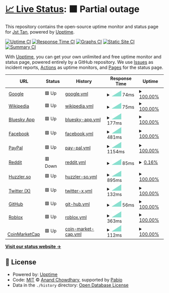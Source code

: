 # [📈 Live Status](https://Jst-Tan.github.io/WWW-Uptime-Tracker): <!--live status--> **🟧 Partial outage**

This repository contains the open-source uptime monitor and status page for [Jst Tan](jst-tan.com), powered by [Upptime](https://github.com/upptime/upptime).

[![Uptime CI](https://github.com/Jst-Tan/WWW-Uptime-Tracker/workflows/Uptime%20CI/badge.svg)](https://github.com/Jst-Tan/WWW-Uptime-Tracker/actions?query=workflow%3A%22Uptime+CI%22)
[![Response Time CI](https://github.com/Jst-Tan/WWW-Uptime-Tracker/workflows/Response%20Time%20CI/badge.svg)](https://github.com/Jst-Tan/WWW-Uptime-Tracker/actions?query=workflow%3A%22Response+Time+CI%22)
[![Graphs CI](https://github.com/Jst-Tan/WWW-Uptime-Tracker/workflows/Graphs%20CI/badge.svg)](https://github.com/Jst-Tan/WWW-Uptime-Tracker/actions?query=workflow%3A%22Graphs+CI%22)
[![Static Site CI](https://github.com/Jst-Tan/WWW-Uptime-Tracker/workflows/Static%20Site%20CI/badge.svg)](https://github.com/Jst-Tan/WWW-Uptime-Tracker/actions?query=workflow%3A%22Static+Site+CI%22)
[![Summary CI](https://github.com/Jst-Tan/WWW-Uptime-Tracker/workflows/Summary%20CI/badge.svg)](https://github.com/Jst-Tan/WWW-Uptime-Tracker/actions?query=workflow%3A%22Summary+CI%22)

With [Upptime](https://upptime.js.org), you can get your own unlimited and free uptime monitor and status page, powered entirely by a GitHub repository. We use [Issues](https://github.com/Jst-Tan/WWW-Uptime-Tracker/issues) as incident reports, [Actions](https://github.com/Jst-Tan/WWW-Uptime-Tracker/actions) as uptime monitors, and [Pages](https://Jst-Tan.github.io/WWW-Uptime-Tracker) for the status page.

<!--start: status pages-->
<!-- This summary is generated by Upptime (https://github.com/upptime/upptime) -->
<!-- Do not edit this manually, your changes will be overwritten -->
<!-- prettier-ignore -->
| URL | Status | History | Response Time | Uptime |
| --- | ------ | ------- | ------------- | ------ |
| <img alt="" src="https://icons.duckduckgo.com/ip3/www.google.com.ico" height="13"> [Google](https://www.google.com) | 🟩 Up | [google.yml](https://github.com/Jst-Tan/WWW-Uptime-Tracker/commits/HEAD/history/google.yml) | <details><summary><img alt="Response time graph" src="./graphs/google/response-time-week.png" height="20"> 74ms</summary><br><a href="https://Jst-Tan.github.io/WWW-Uptime-Tracker/history/google"><img alt="Response time 74" src="https://img.shields.io/endpoint?url=https%3A%2F%2Fraw.githubusercontent.com%2FJst-Tan%2FWWW-Uptime-Tracker%2FHEAD%2Fapi%2Fgoogle%2Fresponse-time.json"></a><br><a href="https://Jst-Tan.github.io/WWW-Uptime-Tracker/history/google"><img alt="24-hour response time 74" src="https://img.shields.io/endpoint?url=https%3A%2F%2Fraw.githubusercontent.com%2FJst-Tan%2FWWW-Uptime-Tracker%2FHEAD%2Fapi%2Fgoogle%2Fresponse-time-day.json"></a><br><a href="https://Jst-Tan.github.io/WWW-Uptime-Tracker/history/google"><img alt="7-day response time 74" src="https://img.shields.io/endpoint?url=https%3A%2F%2Fraw.githubusercontent.com%2FJst-Tan%2FWWW-Uptime-Tracker%2FHEAD%2Fapi%2Fgoogle%2Fresponse-time-week.json"></a><br><a href="https://Jst-Tan.github.io/WWW-Uptime-Tracker/history/google"><img alt="30-day response time 74" src="https://img.shields.io/endpoint?url=https%3A%2F%2Fraw.githubusercontent.com%2FJst-Tan%2FWWW-Uptime-Tracker%2FHEAD%2Fapi%2Fgoogle%2Fresponse-time-month.json"></a><br><a href="https://Jst-Tan.github.io/WWW-Uptime-Tracker/history/google"><img alt="1-year response time 74" src="https://img.shields.io/endpoint?url=https%3A%2F%2Fraw.githubusercontent.com%2FJst-Tan%2FWWW-Uptime-Tracker%2FHEAD%2Fapi%2Fgoogle%2Fresponse-time-year.json"></a></details> | <details><summary><a href="https://Jst-Tan.github.io/WWW-Uptime-Tracker/history/google">100.00%</a></summary><a href="https://Jst-Tan.github.io/WWW-Uptime-Tracker/history/google"><img alt="All-time uptime 100.00%" src="https://img.shields.io/endpoint?url=https%3A%2F%2Fraw.githubusercontent.com%2FJst-Tan%2FWWW-Uptime-Tracker%2FHEAD%2Fapi%2Fgoogle%2Fuptime.json"></a><br><a href="https://Jst-Tan.github.io/WWW-Uptime-Tracker/history/google"><img alt="24-hour uptime 100.00%" src="https://img.shields.io/endpoint?url=https%3A%2F%2Fraw.githubusercontent.com%2FJst-Tan%2FWWW-Uptime-Tracker%2FHEAD%2Fapi%2Fgoogle%2Fuptime-day.json"></a><br><a href="https://Jst-Tan.github.io/WWW-Uptime-Tracker/history/google"><img alt="7-day uptime 100.00%" src="https://img.shields.io/endpoint?url=https%3A%2F%2Fraw.githubusercontent.com%2FJst-Tan%2FWWW-Uptime-Tracker%2FHEAD%2Fapi%2Fgoogle%2Fuptime-week.json"></a><br><a href="https://Jst-Tan.github.io/WWW-Uptime-Tracker/history/google"><img alt="30-day uptime 100.00%" src="https://img.shields.io/endpoint?url=https%3A%2F%2Fraw.githubusercontent.com%2FJst-Tan%2FWWW-Uptime-Tracker%2FHEAD%2Fapi%2Fgoogle%2Fuptime-month.json"></a><br><a href="https://Jst-Tan.github.io/WWW-Uptime-Tracker/history/google"><img alt="1-year uptime 100.00%" src="https://img.shields.io/endpoint?url=https%3A%2F%2Fraw.githubusercontent.com%2FJst-Tan%2FWWW-Uptime-Tracker%2FHEAD%2Fapi%2Fgoogle%2Fuptime-year.json"></a></details>
| <img alt="" src="https://icons.duckduckgo.com/ip3/en.wikipedia.org.ico" height="13"> [Wikipedia](https://en.wikipedia.org) | 🟩 Up | [wikipedia.yml](https://github.com/Jst-Tan/WWW-Uptime-Tracker/commits/HEAD/history/wikipedia.yml) | <details><summary><img alt="Response time graph" src="./graphs/wikipedia/response-time-week.png" height="20"> 75ms</summary><br><a href="https://Jst-Tan.github.io/WWW-Uptime-Tracker/history/wikipedia"><img alt="Response time 75" src="https://img.shields.io/endpoint?url=https%3A%2F%2Fraw.githubusercontent.com%2FJst-Tan%2FWWW-Uptime-Tracker%2FHEAD%2Fapi%2Fwikipedia%2Fresponse-time.json"></a><br><a href="https://Jst-Tan.github.io/WWW-Uptime-Tracker/history/wikipedia"><img alt="24-hour response time 75" src="https://img.shields.io/endpoint?url=https%3A%2F%2Fraw.githubusercontent.com%2FJst-Tan%2FWWW-Uptime-Tracker%2FHEAD%2Fapi%2Fwikipedia%2Fresponse-time-day.json"></a><br><a href="https://Jst-Tan.github.io/WWW-Uptime-Tracker/history/wikipedia"><img alt="7-day response time 75" src="https://img.shields.io/endpoint?url=https%3A%2F%2Fraw.githubusercontent.com%2FJst-Tan%2FWWW-Uptime-Tracker%2FHEAD%2Fapi%2Fwikipedia%2Fresponse-time-week.json"></a><br><a href="https://Jst-Tan.github.io/WWW-Uptime-Tracker/history/wikipedia"><img alt="30-day response time 75" src="https://img.shields.io/endpoint?url=https%3A%2F%2Fraw.githubusercontent.com%2FJst-Tan%2FWWW-Uptime-Tracker%2FHEAD%2Fapi%2Fwikipedia%2Fresponse-time-month.json"></a><br><a href="https://Jst-Tan.github.io/WWW-Uptime-Tracker/history/wikipedia"><img alt="1-year response time 75" src="https://img.shields.io/endpoint?url=https%3A%2F%2Fraw.githubusercontent.com%2FJst-Tan%2FWWW-Uptime-Tracker%2FHEAD%2Fapi%2Fwikipedia%2Fresponse-time-year.json"></a></details> | <details><summary><a href="https://Jst-Tan.github.io/WWW-Uptime-Tracker/history/wikipedia">100.00%</a></summary><a href="https://Jst-Tan.github.io/WWW-Uptime-Tracker/history/wikipedia"><img alt="All-time uptime 100.00%" src="https://img.shields.io/endpoint?url=https%3A%2F%2Fraw.githubusercontent.com%2FJst-Tan%2FWWW-Uptime-Tracker%2FHEAD%2Fapi%2Fwikipedia%2Fuptime.json"></a><br><a href="https://Jst-Tan.github.io/WWW-Uptime-Tracker/history/wikipedia"><img alt="24-hour uptime 100.00%" src="https://img.shields.io/endpoint?url=https%3A%2F%2Fraw.githubusercontent.com%2FJst-Tan%2FWWW-Uptime-Tracker%2FHEAD%2Fapi%2Fwikipedia%2Fuptime-day.json"></a><br><a href="https://Jst-Tan.github.io/WWW-Uptime-Tracker/history/wikipedia"><img alt="7-day uptime 100.00%" src="https://img.shields.io/endpoint?url=https%3A%2F%2Fraw.githubusercontent.com%2FJst-Tan%2FWWW-Uptime-Tracker%2FHEAD%2Fapi%2Fwikipedia%2Fuptime-week.json"></a><br><a href="https://Jst-Tan.github.io/WWW-Uptime-Tracker/history/wikipedia"><img alt="30-day uptime 100.00%" src="https://img.shields.io/endpoint?url=https%3A%2F%2Fraw.githubusercontent.com%2FJst-Tan%2FWWW-Uptime-Tracker%2FHEAD%2Fapi%2Fwikipedia%2Fuptime-month.json"></a><br><a href="https://Jst-Tan.github.io/WWW-Uptime-Tracker/history/wikipedia"><img alt="1-year uptime 100.00%" src="https://img.shields.io/endpoint?url=https%3A%2F%2Fraw.githubusercontent.com%2FJst-Tan%2FWWW-Uptime-Tracker%2FHEAD%2Fapi%2Fwikipedia%2Fuptime-year.json"></a></details>
| <img alt="" src="https://icons.duckduckgo.com/ip3/bsky.app.ico" height="13"> [Bluesky App](https://bsky.app/) | 🟩 Up | [bluesky-app.yml](https://github.com/Jst-Tan/WWW-Uptime-Tracker/commits/HEAD/history/bluesky-app.yml) | <details><summary><img alt="Response time graph" src="./graphs/bluesky-app/response-time-week.png" height="20"> 177ms</summary><br><a href="https://Jst-Tan.github.io/WWW-Uptime-Tracker/history/bluesky-app"><img alt="Response time 177" src="https://img.shields.io/endpoint?url=https%3A%2F%2Fraw.githubusercontent.com%2FJst-Tan%2FWWW-Uptime-Tracker%2FHEAD%2Fapi%2Fbluesky-app%2Fresponse-time.json"></a><br><a href="https://Jst-Tan.github.io/WWW-Uptime-Tracker/history/bluesky-app"><img alt="24-hour response time 177" src="https://img.shields.io/endpoint?url=https%3A%2F%2Fraw.githubusercontent.com%2FJst-Tan%2FWWW-Uptime-Tracker%2FHEAD%2Fapi%2Fbluesky-app%2Fresponse-time-day.json"></a><br><a href="https://Jst-Tan.github.io/WWW-Uptime-Tracker/history/bluesky-app"><img alt="7-day response time 177" src="https://img.shields.io/endpoint?url=https%3A%2F%2Fraw.githubusercontent.com%2FJst-Tan%2FWWW-Uptime-Tracker%2FHEAD%2Fapi%2Fbluesky-app%2Fresponse-time-week.json"></a><br><a href="https://Jst-Tan.github.io/WWW-Uptime-Tracker/history/bluesky-app"><img alt="30-day response time 177" src="https://img.shields.io/endpoint?url=https%3A%2F%2Fraw.githubusercontent.com%2FJst-Tan%2FWWW-Uptime-Tracker%2FHEAD%2Fapi%2Fbluesky-app%2Fresponse-time-month.json"></a><br><a href="https://Jst-Tan.github.io/WWW-Uptime-Tracker/history/bluesky-app"><img alt="1-year response time 177" src="https://img.shields.io/endpoint?url=https%3A%2F%2Fraw.githubusercontent.com%2FJst-Tan%2FWWW-Uptime-Tracker%2FHEAD%2Fapi%2Fbluesky-app%2Fresponse-time-year.json"></a></details> | <details><summary><a href="https://Jst-Tan.github.io/WWW-Uptime-Tracker/history/bluesky-app">100.00%</a></summary><a href="https://Jst-Tan.github.io/WWW-Uptime-Tracker/history/bluesky-app"><img alt="All-time uptime 100.00%" src="https://img.shields.io/endpoint?url=https%3A%2F%2Fraw.githubusercontent.com%2FJst-Tan%2FWWW-Uptime-Tracker%2FHEAD%2Fapi%2Fbluesky-app%2Fuptime.json"></a><br><a href="https://Jst-Tan.github.io/WWW-Uptime-Tracker/history/bluesky-app"><img alt="24-hour uptime 100.00%" src="https://img.shields.io/endpoint?url=https%3A%2F%2Fraw.githubusercontent.com%2FJst-Tan%2FWWW-Uptime-Tracker%2FHEAD%2Fapi%2Fbluesky-app%2Fuptime-day.json"></a><br><a href="https://Jst-Tan.github.io/WWW-Uptime-Tracker/history/bluesky-app"><img alt="7-day uptime 100.00%" src="https://img.shields.io/endpoint?url=https%3A%2F%2Fraw.githubusercontent.com%2FJst-Tan%2FWWW-Uptime-Tracker%2FHEAD%2Fapi%2Fbluesky-app%2Fuptime-week.json"></a><br><a href="https://Jst-Tan.github.io/WWW-Uptime-Tracker/history/bluesky-app"><img alt="30-day uptime 100.00%" src="https://img.shields.io/endpoint?url=https%3A%2F%2Fraw.githubusercontent.com%2FJst-Tan%2FWWW-Uptime-Tracker%2FHEAD%2Fapi%2Fbluesky-app%2Fuptime-month.json"></a><br><a href="https://Jst-Tan.github.io/WWW-Uptime-Tracker/history/bluesky-app"><img alt="1-year uptime 100.00%" src="https://img.shields.io/endpoint?url=https%3A%2F%2Fraw.githubusercontent.com%2FJst-Tan%2FWWW-Uptime-Tracker%2FHEAD%2Fapi%2Fbluesky-app%2Fuptime-year.json"></a></details>
| <img alt="" src="https://icons.duckduckgo.com/ip3/facebook.com.ico" height="13"> [Facebook](https://facebook.com) | 🟩 Up | [facebook.yml](https://github.com/Jst-Tan/WWW-Uptime-Tracker/commits/HEAD/history/facebook.yml) | <details><summary><img alt="Response time graph" src="./graphs/facebook/response-time-week.png" height="20"> 481ms</summary><br><a href="https://Jst-Tan.github.io/WWW-Uptime-Tracker/history/facebook"><img alt="Response time 481" src="https://img.shields.io/endpoint?url=https%3A%2F%2Fraw.githubusercontent.com%2FJst-Tan%2FWWW-Uptime-Tracker%2FHEAD%2Fapi%2Ffacebook%2Fresponse-time.json"></a><br><a href="https://Jst-Tan.github.io/WWW-Uptime-Tracker/history/facebook"><img alt="24-hour response time 481" src="https://img.shields.io/endpoint?url=https%3A%2F%2Fraw.githubusercontent.com%2FJst-Tan%2FWWW-Uptime-Tracker%2FHEAD%2Fapi%2Ffacebook%2Fresponse-time-day.json"></a><br><a href="https://Jst-Tan.github.io/WWW-Uptime-Tracker/history/facebook"><img alt="7-day response time 481" src="https://img.shields.io/endpoint?url=https%3A%2F%2Fraw.githubusercontent.com%2FJst-Tan%2FWWW-Uptime-Tracker%2FHEAD%2Fapi%2Ffacebook%2Fresponse-time-week.json"></a><br><a href="https://Jst-Tan.github.io/WWW-Uptime-Tracker/history/facebook"><img alt="30-day response time 481" src="https://img.shields.io/endpoint?url=https%3A%2F%2Fraw.githubusercontent.com%2FJst-Tan%2FWWW-Uptime-Tracker%2FHEAD%2Fapi%2Ffacebook%2Fresponse-time-month.json"></a><br><a href="https://Jst-Tan.github.io/WWW-Uptime-Tracker/history/facebook"><img alt="1-year response time 481" src="https://img.shields.io/endpoint?url=https%3A%2F%2Fraw.githubusercontent.com%2FJst-Tan%2FWWW-Uptime-Tracker%2FHEAD%2Fapi%2Ffacebook%2Fresponse-time-year.json"></a></details> | <details><summary><a href="https://Jst-Tan.github.io/WWW-Uptime-Tracker/history/facebook">100.00%</a></summary><a href="https://Jst-Tan.github.io/WWW-Uptime-Tracker/history/facebook"><img alt="All-time uptime 100.00%" src="https://img.shields.io/endpoint?url=https%3A%2F%2Fraw.githubusercontent.com%2FJst-Tan%2FWWW-Uptime-Tracker%2FHEAD%2Fapi%2Ffacebook%2Fuptime.json"></a><br><a href="https://Jst-Tan.github.io/WWW-Uptime-Tracker/history/facebook"><img alt="24-hour uptime 100.00%" src="https://img.shields.io/endpoint?url=https%3A%2F%2Fraw.githubusercontent.com%2FJst-Tan%2FWWW-Uptime-Tracker%2FHEAD%2Fapi%2Ffacebook%2Fuptime-day.json"></a><br><a href="https://Jst-Tan.github.io/WWW-Uptime-Tracker/history/facebook"><img alt="7-day uptime 100.00%" src="https://img.shields.io/endpoint?url=https%3A%2F%2Fraw.githubusercontent.com%2FJst-Tan%2FWWW-Uptime-Tracker%2FHEAD%2Fapi%2Ffacebook%2Fuptime-week.json"></a><br><a href="https://Jst-Tan.github.io/WWW-Uptime-Tracker/history/facebook"><img alt="30-day uptime 100.00%" src="https://img.shields.io/endpoint?url=https%3A%2F%2Fraw.githubusercontent.com%2FJst-Tan%2FWWW-Uptime-Tracker%2FHEAD%2Fapi%2Ffacebook%2Fuptime-month.json"></a><br><a href="https://Jst-Tan.github.io/WWW-Uptime-Tracker/history/facebook"><img alt="1-year uptime 100.00%" src="https://img.shields.io/endpoint?url=https%3A%2F%2Fraw.githubusercontent.com%2FJst-Tan%2FWWW-Uptime-Tracker%2FHEAD%2Fapi%2Ffacebook%2Fuptime-year.json"></a></details>
| <img alt="" src="https://icons.duckduckgo.com/ip3/www.paypal.com.ico" height="13"> [PayPal](https://www.paypal.com) | 🟩 Up | [pay-pal.yml](https://github.com/Jst-Tan/WWW-Uptime-Tracker/commits/HEAD/history/pay-pal.yml) | <details><summary><img alt="Response time graph" src="./graphs/pay-pal/response-time-week.png" height="20"> 1154ms</summary><br><a href="https://Jst-Tan.github.io/WWW-Uptime-Tracker/history/pay-pal"><img alt="Response time 1154" src="https://img.shields.io/endpoint?url=https%3A%2F%2Fraw.githubusercontent.com%2FJst-Tan%2FWWW-Uptime-Tracker%2FHEAD%2Fapi%2Fpay-pal%2Fresponse-time.json"></a><br><a href="https://Jst-Tan.github.io/WWW-Uptime-Tracker/history/pay-pal"><img alt="24-hour response time 1154" src="https://img.shields.io/endpoint?url=https%3A%2F%2Fraw.githubusercontent.com%2FJst-Tan%2FWWW-Uptime-Tracker%2FHEAD%2Fapi%2Fpay-pal%2Fresponse-time-day.json"></a><br><a href="https://Jst-Tan.github.io/WWW-Uptime-Tracker/history/pay-pal"><img alt="7-day response time 1154" src="https://img.shields.io/endpoint?url=https%3A%2F%2Fraw.githubusercontent.com%2FJst-Tan%2FWWW-Uptime-Tracker%2FHEAD%2Fapi%2Fpay-pal%2Fresponse-time-week.json"></a><br><a href="https://Jst-Tan.github.io/WWW-Uptime-Tracker/history/pay-pal"><img alt="30-day response time 1154" src="https://img.shields.io/endpoint?url=https%3A%2F%2Fraw.githubusercontent.com%2FJst-Tan%2FWWW-Uptime-Tracker%2FHEAD%2Fapi%2Fpay-pal%2Fresponse-time-month.json"></a><br><a href="https://Jst-Tan.github.io/WWW-Uptime-Tracker/history/pay-pal"><img alt="1-year response time 1154" src="https://img.shields.io/endpoint?url=https%3A%2F%2Fraw.githubusercontent.com%2FJst-Tan%2FWWW-Uptime-Tracker%2FHEAD%2Fapi%2Fpay-pal%2Fresponse-time-year.json"></a></details> | <details><summary><a href="https://Jst-Tan.github.io/WWW-Uptime-Tracker/history/pay-pal">100.00%</a></summary><a href="https://Jst-Tan.github.io/WWW-Uptime-Tracker/history/pay-pal"><img alt="All-time uptime 100.00%" src="https://img.shields.io/endpoint?url=https%3A%2F%2Fraw.githubusercontent.com%2FJst-Tan%2FWWW-Uptime-Tracker%2FHEAD%2Fapi%2Fpay-pal%2Fuptime.json"></a><br><a href="https://Jst-Tan.github.io/WWW-Uptime-Tracker/history/pay-pal"><img alt="24-hour uptime 100.00%" src="https://img.shields.io/endpoint?url=https%3A%2F%2Fraw.githubusercontent.com%2FJst-Tan%2FWWW-Uptime-Tracker%2FHEAD%2Fapi%2Fpay-pal%2Fuptime-day.json"></a><br><a href="https://Jst-Tan.github.io/WWW-Uptime-Tracker/history/pay-pal"><img alt="7-day uptime 100.00%" src="https://img.shields.io/endpoint?url=https%3A%2F%2Fraw.githubusercontent.com%2FJst-Tan%2FWWW-Uptime-Tracker%2FHEAD%2Fapi%2Fpay-pal%2Fuptime-week.json"></a><br><a href="https://Jst-Tan.github.io/WWW-Uptime-Tracker/history/pay-pal"><img alt="30-day uptime 100.00%" src="https://img.shields.io/endpoint?url=https%3A%2F%2Fraw.githubusercontent.com%2FJst-Tan%2FWWW-Uptime-Tracker%2FHEAD%2Fapi%2Fpay-pal%2Fuptime-month.json"></a><br><a href="https://Jst-Tan.github.io/WWW-Uptime-Tracker/history/pay-pal"><img alt="1-year uptime 100.00%" src="https://img.shields.io/endpoint?url=https%3A%2F%2Fraw.githubusercontent.com%2FJst-Tan%2FWWW-Uptime-Tracker%2FHEAD%2Fapi%2Fpay-pal%2Fuptime-year.json"></a></details>
| <img alt="" src="https://icons.duckduckgo.com/ip3/www.reddit.com.ico" height="13"> [Reddit](https://www.reddit.com/) | 🟥 Down | [reddit.yml](https://github.com/Jst-Tan/WWW-Uptime-Tracker/commits/HEAD/history/reddit.yml) | <details><summary><img alt="Response time graph" src="./graphs/reddit/response-time-week.png" height="20"> 85ms</summary><br><a href="https://Jst-Tan.github.io/WWW-Uptime-Tracker/history/reddit"><img alt="Response time 85" src="https://img.shields.io/endpoint?url=https%3A%2F%2Fraw.githubusercontent.com%2FJst-Tan%2FWWW-Uptime-Tracker%2FHEAD%2Fapi%2Freddit%2Fresponse-time.json"></a><br><a href="https://Jst-Tan.github.io/WWW-Uptime-Tracker/history/reddit"><img alt="24-hour response time 85" src="https://img.shields.io/endpoint?url=https%3A%2F%2Fraw.githubusercontent.com%2FJst-Tan%2FWWW-Uptime-Tracker%2FHEAD%2Fapi%2Freddit%2Fresponse-time-day.json"></a><br><a href="https://Jst-Tan.github.io/WWW-Uptime-Tracker/history/reddit"><img alt="7-day response time 85" src="https://img.shields.io/endpoint?url=https%3A%2F%2Fraw.githubusercontent.com%2FJst-Tan%2FWWW-Uptime-Tracker%2FHEAD%2Fapi%2Freddit%2Fresponse-time-week.json"></a><br><a href="https://Jst-Tan.github.io/WWW-Uptime-Tracker/history/reddit"><img alt="30-day response time 85" src="https://img.shields.io/endpoint?url=https%3A%2F%2Fraw.githubusercontent.com%2FJst-Tan%2FWWW-Uptime-Tracker%2FHEAD%2Fapi%2Freddit%2Fresponse-time-month.json"></a><br><a href="https://Jst-Tan.github.io/WWW-Uptime-Tracker/history/reddit"><img alt="1-year response time 85" src="https://img.shields.io/endpoint?url=https%3A%2F%2Fraw.githubusercontent.com%2FJst-Tan%2FWWW-Uptime-Tracker%2FHEAD%2Fapi%2Freddit%2Fresponse-time-year.json"></a></details> | <details><summary><a href="https://Jst-Tan.github.io/WWW-Uptime-Tracker/history/reddit">0.16%</a></summary><a href="https://Jst-Tan.github.io/WWW-Uptime-Tracker/history/reddit"><img alt="All-time uptime 0.16%" src="https://img.shields.io/endpoint?url=https%3A%2F%2Fraw.githubusercontent.com%2FJst-Tan%2FWWW-Uptime-Tracker%2FHEAD%2Fapi%2Freddit%2Fuptime.json"></a><br><a href="https://Jst-Tan.github.io/WWW-Uptime-Tracker/history/reddit"><img alt="24-hour uptime 0.16%" src="https://img.shields.io/endpoint?url=https%3A%2F%2Fraw.githubusercontent.com%2FJst-Tan%2FWWW-Uptime-Tracker%2FHEAD%2Fapi%2Freddit%2Fuptime-day.json"></a><br><a href="https://Jst-Tan.github.io/WWW-Uptime-Tracker/history/reddit"><img alt="7-day uptime 0.16%" src="https://img.shields.io/endpoint?url=https%3A%2F%2Fraw.githubusercontent.com%2FJst-Tan%2FWWW-Uptime-Tracker%2FHEAD%2Fapi%2Freddit%2Fuptime-week.json"></a><br><a href="https://Jst-Tan.github.io/WWW-Uptime-Tracker/history/reddit"><img alt="30-day uptime 0.16%" src="https://img.shields.io/endpoint?url=https%3A%2F%2Fraw.githubusercontent.com%2FJst-Tan%2FWWW-Uptime-Tracker%2FHEAD%2Fapi%2Freddit%2Fuptime-month.json"></a><br><a href="https://Jst-Tan.github.io/WWW-Uptime-Tracker/history/reddit"><img alt="1-year uptime 0.16%" src="https://img.shields.io/endpoint?url=https%3A%2F%2Fraw.githubusercontent.com%2FJst-Tan%2FWWW-Uptime-Tracker%2FHEAD%2Fapi%2Freddit%2Fuptime-year.json"></a></details>
| <img alt="" src="https://icons.duckduckgo.com/ip3/huzzler.so.ico" height="13"> [Huzzler.so](https://huzzler.so/) | 🟩 Up | [huzzler-so.yml](https://github.com/Jst-Tan/WWW-Uptime-Tracker/commits/HEAD/history/huzzler-so.yml) | <details><summary><img alt="Response time graph" src="./graphs/huzzler-so/response-time-week.png" height="20"> 895ms</summary><br><a href="https://Jst-Tan.github.io/WWW-Uptime-Tracker/history/huzzler-so"><img alt="Response time 895" src="https://img.shields.io/endpoint?url=https%3A%2F%2Fraw.githubusercontent.com%2FJst-Tan%2FWWW-Uptime-Tracker%2FHEAD%2Fapi%2Fhuzzler-so%2Fresponse-time.json"></a><br><a href="https://Jst-Tan.github.io/WWW-Uptime-Tracker/history/huzzler-so"><img alt="24-hour response time 895" src="https://img.shields.io/endpoint?url=https%3A%2F%2Fraw.githubusercontent.com%2FJst-Tan%2FWWW-Uptime-Tracker%2FHEAD%2Fapi%2Fhuzzler-so%2Fresponse-time-day.json"></a><br><a href="https://Jst-Tan.github.io/WWW-Uptime-Tracker/history/huzzler-so"><img alt="7-day response time 895" src="https://img.shields.io/endpoint?url=https%3A%2F%2Fraw.githubusercontent.com%2FJst-Tan%2FWWW-Uptime-Tracker%2FHEAD%2Fapi%2Fhuzzler-so%2Fresponse-time-week.json"></a><br><a href="https://Jst-Tan.github.io/WWW-Uptime-Tracker/history/huzzler-so"><img alt="30-day response time 895" src="https://img.shields.io/endpoint?url=https%3A%2F%2Fraw.githubusercontent.com%2FJst-Tan%2FWWW-Uptime-Tracker%2FHEAD%2Fapi%2Fhuzzler-so%2Fresponse-time-month.json"></a><br><a href="https://Jst-Tan.github.io/WWW-Uptime-Tracker/history/huzzler-so"><img alt="1-year response time 895" src="https://img.shields.io/endpoint?url=https%3A%2F%2Fraw.githubusercontent.com%2FJst-Tan%2FWWW-Uptime-Tracker%2FHEAD%2Fapi%2Fhuzzler-so%2Fresponse-time-year.json"></a></details> | <details><summary><a href="https://Jst-Tan.github.io/WWW-Uptime-Tracker/history/huzzler-so">100.00%</a></summary><a href="https://Jst-Tan.github.io/WWW-Uptime-Tracker/history/huzzler-so"><img alt="All-time uptime 100.00%" src="https://img.shields.io/endpoint?url=https%3A%2F%2Fraw.githubusercontent.com%2FJst-Tan%2FWWW-Uptime-Tracker%2FHEAD%2Fapi%2Fhuzzler-so%2Fuptime.json"></a><br><a href="https://Jst-Tan.github.io/WWW-Uptime-Tracker/history/huzzler-so"><img alt="24-hour uptime 100.00%" src="https://img.shields.io/endpoint?url=https%3A%2F%2Fraw.githubusercontent.com%2FJst-Tan%2FWWW-Uptime-Tracker%2FHEAD%2Fapi%2Fhuzzler-so%2Fuptime-day.json"></a><br><a href="https://Jst-Tan.github.io/WWW-Uptime-Tracker/history/huzzler-so"><img alt="7-day uptime 100.00%" src="https://img.shields.io/endpoint?url=https%3A%2F%2Fraw.githubusercontent.com%2FJst-Tan%2FWWW-Uptime-Tracker%2FHEAD%2Fapi%2Fhuzzler-so%2Fuptime-week.json"></a><br><a href="https://Jst-Tan.github.io/WWW-Uptime-Tracker/history/huzzler-so"><img alt="30-day uptime 100.00%" src="https://img.shields.io/endpoint?url=https%3A%2F%2Fraw.githubusercontent.com%2FJst-Tan%2FWWW-Uptime-Tracker%2FHEAD%2Fapi%2Fhuzzler-so%2Fuptime-month.json"></a><br><a href="https://Jst-Tan.github.io/WWW-Uptime-Tracker/history/huzzler-so"><img alt="1-year uptime 100.00%" src="https://img.shields.io/endpoint?url=https%3A%2F%2Fraw.githubusercontent.com%2FJst-Tan%2FWWW-Uptime-Tracker%2FHEAD%2Fapi%2Fhuzzler-so%2Fuptime-year.json"></a></details>
| <img alt="" src="https://icons.duckduckgo.com/ip3/x.com.ico" height="13"> [Twitter (X)](https://x.com/) | 🟩 Up | [twitter-x.yml](https://github.com/Jst-Tan/WWW-Uptime-Tracker/commits/HEAD/history/twitter-x.yml) | <details><summary><img alt="Response time graph" src="./graphs/twitter-x/response-time-week.png" height="20"> 132ms</summary><br><a href="https://Jst-Tan.github.io/WWW-Uptime-Tracker/history/twitter-x"><img alt="Response time 132" src="https://img.shields.io/endpoint?url=https%3A%2F%2Fraw.githubusercontent.com%2FJst-Tan%2FWWW-Uptime-Tracker%2FHEAD%2Fapi%2Ftwitter-x%2Fresponse-time.json"></a><br><a href="https://Jst-Tan.github.io/WWW-Uptime-Tracker/history/twitter-x"><img alt="24-hour response time 132" src="https://img.shields.io/endpoint?url=https%3A%2F%2Fraw.githubusercontent.com%2FJst-Tan%2FWWW-Uptime-Tracker%2FHEAD%2Fapi%2Ftwitter-x%2Fresponse-time-day.json"></a><br><a href="https://Jst-Tan.github.io/WWW-Uptime-Tracker/history/twitter-x"><img alt="7-day response time 132" src="https://img.shields.io/endpoint?url=https%3A%2F%2Fraw.githubusercontent.com%2FJst-Tan%2FWWW-Uptime-Tracker%2FHEAD%2Fapi%2Ftwitter-x%2Fresponse-time-week.json"></a><br><a href="https://Jst-Tan.github.io/WWW-Uptime-Tracker/history/twitter-x"><img alt="30-day response time 132" src="https://img.shields.io/endpoint?url=https%3A%2F%2Fraw.githubusercontent.com%2FJst-Tan%2FWWW-Uptime-Tracker%2FHEAD%2Fapi%2Ftwitter-x%2Fresponse-time-month.json"></a><br><a href="https://Jst-Tan.github.io/WWW-Uptime-Tracker/history/twitter-x"><img alt="1-year response time 132" src="https://img.shields.io/endpoint?url=https%3A%2F%2Fraw.githubusercontent.com%2FJst-Tan%2FWWW-Uptime-Tracker%2FHEAD%2Fapi%2Ftwitter-x%2Fresponse-time-year.json"></a></details> | <details><summary><a href="https://Jst-Tan.github.io/WWW-Uptime-Tracker/history/twitter-x">100.00%</a></summary><a href="https://Jst-Tan.github.io/WWW-Uptime-Tracker/history/twitter-x"><img alt="All-time uptime 100.00%" src="https://img.shields.io/endpoint?url=https%3A%2F%2Fraw.githubusercontent.com%2FJst-Tan%2FWWW-Uptime-Tracker%2FHEAD%2Fapi%2Ftwitter-x%2Fuptime.json"></a><br><a href="https://Jst-Tan.github.io/WWW-Uptime-Tracker/history/twitter-x"><img alt="24-hour uptime 100.00%" src="https://img.shields.io/endpoint?url=https%3A%2F%2Fraw.githubusercontent.com%2FJst-Tan%2FWWW-Uptime-Tracker%2FHEAD%2Fapi%2Ftwitter-x%2Fuptime-day.json"></a><br><a href="https://Jst-Tan.github.io/WWW-Uptime-Tracker/history/twitter-x"><img alt="7-day uptime 100.00%" src="https://img.shields.io/endpoint?url=https%3A%2F%2Fraw.githubusercontent.com%2FJst-Tan%2FWWW-Uptime-Tracker%2FHEAD%2Fapi%2Ftwitter-x%2Fuptime-week.json"></a><br><a href="https://Jst-Tan.github.io/WWW-Uptime-Tracker/history/twitter-x"><img alt="30-day uptime 100.00%" src="https://img.shields.io/endpoint?url=https%3A%2F%2Fraw.githubusercontent.com%2FJst-Tan%2FWWW-Uptime-Tracker%2FHEAD%2Fapi%2Ftwitter-x%2Fuptime-month.json"></a><br><a href="https://Jst-Tan.github.io/WWW-Uptime-Tracker/history/twitter-x"><img alt="1-year uptime 100.00%" src="https://img.shields.io/endpoint?url=https%3A%2F%2Fraw.githubusercontent.com%2FJst-Tan%2FWWW-Uptime-Tracker%2FHEAD%2Fapi%2Ftwitter-x%2Fuptime-year.json"></a></details>
| <img alt="" src="https://icons.duckduckgo.com/ip3/github.com.ico" height="13"> [GitHub](https://github.com) | 🟩 Up | [git-hub.yml](https://github.com/Jst-Tan/WWW-Uptime-Tracker/commits/HEAD/history/git-hub.yml) | <details><summary><img alt="Response time graph" src="./graphs/git-hub/response-time-week.png" height="20"> 56ms</summary><br><a href="https://Jst-Tan.github.io/WWW-Uptime-Tracker/history/git-hub"><img alt="Response time 56" src="https://img.shields.io/endpoint?url=https%3A%2F%2Fraw.githubusercontent.com%2FJst-Tan%2FWWW-Uptime-Tracker%2FHEAD%2Fapi%2Fgit-hub%2Fresponse-time.json"></a><br><a href="https://Jst-Tan.github.io/WWW-Uptime-Tracker/history/git-hub"><img alt="24-hour response time 56" src="https://img.shields.io/endpoint?url=https%3A%2F%2Fraw.githubusercontent.com%2FJst-Tan%2FWWW-Uptime-Tracker%2FHEAD%2Fapi%2Fgit-hub%2Fresponse-time-day.json"></a><br><a href="https://Jst-Tan.github.io/WWW-Uptime-Tracker/history/git-hub"><img alt="7-day response time 56" src="https://img.shields.io/endpoint?url=https%3A%2F%2Fraw.githubusercontent.com%2FJst-Tan%2FWWW-Uptime-Tracker%2FHEAD%2Fapi%2Fgit-hub%2Fresponse-time-week.json"></a><br><a href="https://Jst-Tan.github.io/WWW-Uptime-Tracker/history/git-hub"><img alt="30-day response time 56" src="https://img.shields.io/endpoint?url=https%3A%2F%2Fraw.githubusercontent.com%2FJst-Tan%2FWWW-Uptime-Tracker%2FHEAD%2Fapi%2Fgit-hub%2Fresponse-time-month.json"></a><br><a href="https://Jst-Tan.github.io/WWW-Uptime-Tracker/history/git-hub"><img alt="1-year response time 56" src="https://img.shields.io/endpoint?url=https%3A%2F%2Fraw.githubusercontent.com%2FJst-Tan%2FWWW-Uptime-Tracker%2FHEAD%2Fapi%2Fgit-hub%2Fresponse-time-year.json"></a></details> | <details><summary><a href="https://Jst-Tan.github.io/WWW-Uptime-Tracker/history/git-hub">100.00%</a></summary><a href="https://Jst-Tan.github.io/WWW-Uptime-Tracker/history/git-hub"><img alt="All-time uptime 100.00%" src="https://img.shields.io/endpoint?url=https%3A%2F%2Fraw.githubusercontent.com%2FJst-Tan%2FWWW-Uptime-Tracker%2FHEAD%2Fapi%2Fgit-hub%2Fuptime.json"></a><br><a href="https://Jst-Tan.github.io/WWW-Uptime-Tracker/history/git-hub"><img alt="24-hour uptime 100.00%" src="https://img.shields.io/endpoint?url=https%3A%2F%2Fraw.githubusercontent.com%2FJst-Tan%2FWWW-Uptime-Tracker%2FHEAD%2Fapi%2Fgit-hub%2Fuptime-day.json"></a><br><a href="https://Jst-Tan.github.io/WWW-Uptime-Tracker/history/git-hub"><img alt="7-day uptime 100.00%" src="https://img.shields.io/endpoint?url=https%3A%2F%2Fraw.githubusercontent.com%2FJst-Tan%2FWWW-Uptime-Tracker%2FHEAD%2Fapi%2Fgit-hub%2Fuptime-week.json"></a><br><a href="https://Jst-Tan.github.io/WWW-Uptime-Tracker/history/git-hub"><img alt="30-day uptime 100.00%" src="https://img.shields.io/endpoint?url=https%3A%2F%2Fraw.githubusercontent.com%2FJst-Tan%2FWWW-Uptime-Tracker%2FHEAD%2Fapi%2Fgit-hub%2Fuptime-month.json"></a><br><a href="https://Jst-Tan.github.io/WWW-Uptime-Tracker/history/git-hub"><img alt="1-year uptime 100.00%" src="https://img.shields.io/endpoint?url=https%3A%2F%2Fraw.githubusercontent.com%2FJst-Tan%2FWWW-Uptime-Tracker%2FHEAD%2Fapi%2Fgit-hub%2Fuptime-year.json"></a></details>
| <img alt="" src="https://icons.duckduckgo.com/ip3/roblox.com.ico" height="13"> [Roblox](https://roblox.com) | 🟩 Up | [roblox.yml](https://github.com/Jst-Tan/WWW-Uptime-Tracker/commits/HEAD/history/roblox.yml) | <details><summary><img alt="Response time graph" src="./graphs/roblox/response-time-week.png" height="20"> 363ms</summary><br><a href="https://Jst-Tan.github.io/WWW-Uptime-Tracker/history/roblox"><img alt="Response time 363" src="https://img.shields.io/endpoint?url=https%3A%2F%2Fraw.githubusercontent.com%2FJst-Tan%2FWWW-Uptime-Tracker%2FHEAD%2Fapi%2Froblox%2Fresponse-time.json"></a><br><a href="https://Jst-Tan.github.io/WWW-Uptime-Tracker/history/roblox"><img alt="24-hour response time 363" src="https://img.shields.io/endpoint?url=https%3A%2F%2Fraw.githubusercontent.com%2FJst-Tan%2FWWW-Uptime-Tracker%2FHEAD%2Fapi%2Froblox%2Fresponse-time-day.json"></a><br><a href="https://Jst-Tan.github.io/WWW-Uptime-Tracker/history/roblox"><img alt="7-day response time 363" src="https://img.shields.io/endpoint?url=https%3A%2F%2Fraw.githubusercontent.com%2FJst-Tan%2FWWW-Uptime-Tracker%2FHEAD%2Fapi%2Froblox%2Fresponse-time-week.json"></a><br><a href="https://Jst-Tan.github.io/WWW-Uptime-Tracker/history/roblox"><img alt="30-day response time 363" src="https://img.shields.io/endpoint?url=https%3A%2F%2Fraw.githubusercontent.com%2FJst-Tan%2FWWW-Uptime-Tracker%2FHEAD%2Fapi%2Froblox%2Fresponse-time-month.json"></a><br><a href="https://Jst-Tan.github.io/WWW-Uptime-Tracker/history/roblox"><img alt="1-year response time 363" src="https://img.shields.io/endpoint?url=https%3A%2F%2Fraw.githubusercontent.com%2FJst-Tan%2FWWW-Uptime-Tracker%2FHEAD%2Fapi%2Froblox%2Fresponse-time-year.json"></a></details> | <details><summary><a href="https://Jst-Tan.github.io/WWW-Uptime-Tracker/history/roblox">100.00%</a></summary><a href="https://Jst-Tan.github.io/WWW-Uptime-Tracker/history/roblox"><img alt="All-time uptime 100.00%" src="https://img.shields.io/endpoint?url=https%3A%2F%2Fraw.githubusercontent.com%2FJst-Tan%2FWWW-Uptime-Tracker%2FHEAD%2Fapi%2Froblox%2Fuptime.json"></a><br><a href="https://Jst-Tan.github.io/WWW-Uptime-Tracker/history/roblox"><img alt="24-hour uptime 100.00%" src="https://img.shields.io/endpoint?url=https%3A%2F%2Fraw.githubusercontent.com%2FJst-Tan%2FWWW-Uptime-Tracker%2FHEAD%2Fapi%2Froblox%2Fuptime-day.json"></a><br><a href="https://Jst-Tan.github.io/WWW-Uptime-Tracker/history/roblox"><img alt="7-day uptime 100.00%" src="https://img.shields.io/endpoint?url=https%3A%2F%2Fraw.githubusercontent.com%2FJst-Tan%2FWWW-Uptime-Tracker%2FHEAD%2Fapi%2Froblox%2Fuptime-week.json"></a><br><a href="https://Jst-Tan.github.io/WWW-Uptime-Tracker/history/roblox"><img alt="30-day uptime 100.00%" src="https://img.shields.io/endpoint?url=https%3A%2F%2Fraw.githubusercontent.com%2FJst-Tan%2FWWW-Uptime-Tracker%2FHEAD%2Fapi%2Froblox%2Fuptime-month.json"></a><br><a href="https://Jst-Tan.github.io/WWW-Uptime-Tracker/history/roblox"><img alt="1-year uptime 100.00%" src="https://img.shields.io/endpoint?url=https%3A%2F%2Fraw.githubusercontent.com%2FJst-Tan%2FWWW-Uptime-Tracker%2FHEAD%2Fapi%2Froblox%2Fuptime-year.json"></a></details>
| <img alt="" src="https://icons.duckduckgo.com/ip3/coinmarketcap.com.ico" height="13"> [CoinMarketCap](https://coinmarketcap.com/) | 🟩 Up | [coin-market-cap.yml](https://github.com/Jst-Tan/WWW-Uptime-Tracker/commits/HEAD/history/coin-market-cap.yml) | <details><summary><img alt="Response time graph" src="./graphs/coin-market-cap/response-time-week.png" height="20"> 112ms</summary><br><a href="https://Jst-Tan.github.io/WWW-Uptime-Tracker/history/coin-market-cap"><img alt="Response time 112" src="https://img.shields.io/endpoint?url=https%3A%2F%2Fraw.githubusercontent.com%2FJst-Tan%2FWWW-Uptime-Tracker%2FHEAD%2Fapi%2Fcoin-market-cap%2Fresponse-time.json"></a><br><a href="https://Jst-Tan.github.io/WWW-Uptime-Tracker/history/coin-market-cap"><img alt="24-hour response time 112" src="https://img.shields.io/endpoint?url=https%3A%2F%2Fraw.githubusercontent.com%2FJst-Tan%2FWWW-Uptime-Tracker%2FHEAD%2Fapi%2Fcoin-market-cap%2Fresponse-time-day.json"></a><br><a href="https://Jst-Tan.github.io/WWW-Uptime-Tracker/history/coin-market-cap"><img alt="7-day response time 112" src="https://img.shields.io/endpoint?url=https%3A%2F%2Fraw.githubusercontent.com%2FJst-Tan%2FWWW-Uptime-Tracker%2FHEAD%2Fapi%2Fcoin-market-cap%2Fresponse-time-week.json"></a><br><a href="https://Jst-Tan.github.io/WWW-Uptime-Tracker/history/coin-market-cap"><img alt="30-day response time 112" src="https://img.shields.io/endpoint?url=https%3A%2F%2Fraw.githubusercontent.com%2FJst-Tan%2FWWW-Uptime-Tracker%2FHEAD%2Fapi%2Fcoin-market-cap%2Fresponse-time-month.json"></a><br><a href="https://Jst-Tan.github.io/WWW-Uptime-Tracker/history/coin-market-cap"><img alt="1-year response time 112" src="https://img.shields.io/endpoint?url=https%3A%2F%2Fraw.githubusercontent.com%2FJst-Tan%2FWWW-Uptime-Tracker%2FHEAD%2Fapi%2Fcoin-market-cap%2Fresponse-time-year.json"></a></details> | <details><summary><a href="https://Jst-Tan.github.io/WWW-Uptime-Tracker/history/coin-market-cap">100.00%</a></summary><a href="https://Jst-Tan.github.io/WWW-Uptime-Tracker/history/coin-market-cap"><img alt="All-time uptime 100.00%" src="https://img.shields.io/endpoint?url=https%3A%2F%2Fraw.githubusercontent.com%2FJst-Tan%2FWWW-Uptime-Tracker%2FHEAD%2Fapi%2Fcoin-market-cap%2Fuptime.json"></a><br><a href="https://Jst-Tan.github.io/WWW-Uptime-Tracker/history/coin-market-cap"><img alt="24-hour uptime 100.00%" src="https://img.shields.io/endpoint?url=https%3A%2F%2Fraw.githubusercontent.com%2FJst-Tan%2FWWW-Uptime-Tracker%2FHEAD%2Fapi%2Fcoin-market-cap%2Fuptime-day.json"></a><br><a href="https://Jst-Tan.github.io/WWW-Uptime-Tracker/history/coin-market-cap"><img alt="7-day uptime 100.00%" src="https://img.shields.io/endpoint?url=https%3A%2F%2Fraw.githubusercontent.com%2FJst-Tan%2FWWW-Uptime-Tracker%2FHEAD%2Fapi%2Fcoin-market-cap%2Fuptime-week.json"></a><br><a href="https://Jst-Tan.github.io/WWW-Uptime-Tracker/history/coin-market-cap"><img alt="30-day uptime 100.00%" src="https://img.shields.io/endpoint?url=https%3A%2F%2Fraw.githubusercontent.com%2FJst-Tan%2FWWW-Uptime-Tracker%2FHEAD%2Fapi%2Fcoin-market-cap%2Fuptime-month.json"></a><br><a href="https://Jst-Tan.github.io/WWW-Uptime-Tracker/history/coin-market-cap"><img alt="1-year uptime 100.00%" src="https://img.shields.io/endpoint?url=https%3A%2F%2Fraw.githubusercontent.com%2FJst-Tan%2FWWW-Uptime-Tracker%2FHEAD%2Fapi%2Fcoin-market-cap%2Fuptime-year.json"></a></details>

<!--end: status pages-->

[**Visit our status website →**](https://Jst-Tan.github.io/WWW-Uptime-Tracker)

## 📄 License

- Powered by: [Upptime](https://github.com/upptime/upptime)
- Code: [MIT](./LICENSE) © [Anand Chowdhary](https://anandchowdhary.com), supported by [Pabio](https://pabio.com)
- Data in the `./history` directory: [Open Database License](https://opendatacommons.org/licenses/odbl/1-0/)
